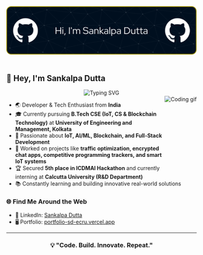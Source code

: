 <div align="center">
  <img src="img/github-header-image.png" alt="GitHub Banner">
</div>
<br>

## 👋 Hey, I'm Sankalpa Dutta  

<div align="center">
  <img src="https://readme-typing-svg.herokuapp.com?font=Fira+Code&pause=1000&color=2196F3&width=435&lines=Full-Stack+Developer;AI%2FML+Enthusiast;Problem+Solver;Innovator;Always+Learning!" alt="Typing SVG" />
</div>



<img align="right" alt="Coding gif" height="200" src="https://media4.giphy.com/media/v1.Y2lkPTc5MGI3NjExZXkzdHczNTBhdTA4ZGVrYWo1dG50cjhxOGV6NDhyemVwYTB5anRpNyZlcD12MV9pbnRlcm5hbF9naWZfYnlfaWQmY3Q9Zw/o0vwzuFwCGAFO/giphy.gif" />



- 🌏 Developer & Tech Enthusiast from **India**  
- 🎓 Currently pursuing **B.Tech CSE (IoT, CS & Blockchain Technology)** at **University of Engineering and Management, Kolkata**  
- 🔭 Passionate about **IoT, AI/ML, Blockchain, and Full-Stack Development**  
- 🚀 Worked on projects like **traffic optimization, encrypted chat apps, competitive programming trackers, and smart IoT systems**  
- 🏆 Secured **5th place in ICDMAI Hackathon** and currently interning at **Calcutta University (R&D Department)**  
- 📚 Constantly learning and building innovative real-world solutions  

### 🌐 Find Me Around the Web  
- 💼 LinkedIn: [Sankalpa Dutta](https://www.linkedin.com/in/sankalpa-dutta-09187525b)  
- 🖥️ Portfolio: [portfolio-sd-ecru.vercel.app](https://portfolio-sd-ecru.vercel.app/)  

---

<h3 align="center">💡 "Code. Build. Innovate. Repeat."</h3>

